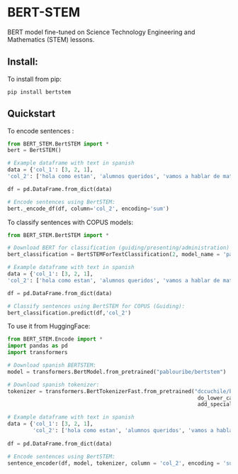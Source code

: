 # BERT-STEM

BERT model fine-tuned on Science Technology Engineering and Mathematics (STEM) lessons.

## Install:

To install from pip:

```
pip install bertstem
```

## Quickstart

To encode sentences :

```python
from BERT_STEM.BertSTEM import *
bert = BertSTEM()

# Example dataframe with text in spanish
data = {'col_1': [3, 2, 1], 
'col_2': ['hola como estan', 'alumnos queridos', 'vamos a hablar de matematicas']}

df = pd.DataFrame.from_dict(data)

# Encode sentences using BertSTEM:
bert._encode_df(df, column='col_2', encoding='sum')

```
To classify sentences with COPUS models:

```python
from BERT_STEM.BertSTEM import *

# Download BERT for classification (guiding/presenting/administration)
bert_classification = BertSTEMForTextClassification(2, model_name = 'pablouribe/bertstem-copus-guiding')

# Example dataframe with text in spanish
data = {'col_1': [3, 2, 1], 
'col_2': ['hola como estan', 'alumnos queridos', 'vamos a hablar de matematicas']}

df = pd.DataFrame.from_dict(data)

# Classify sentences using BertSTEM for COPUS (Guiding):
bert_classification.predict(df,'col_2')

```


To use it from HuggingFace:

```python
from BERT_STEM.Encode import *
import pandas as pd
import transformers

# Download spanish BERTSTEM:
model = transformers.BertModel.from_pretrained("pablouribe/bertstem")

# Download spanish tokenizer:
tokenizer = transformers.BertTokenizerFast.from_pretrained("dccuchile/bert-base-spanish-wwm-uncased",
                                                            do_lower_case=True, 
                                                            add_special_tokens = False)

# Example dataframe with text in spanish
data = {'col_1': [3, 2, 1], 
        'col_2': ['hola como estan', 'alumnos queridos', 'vamos a hablar de matematicas']}
        
df = pd.DataFrame.from_dict(data)

# Encode sentences using BertSTEM:
sentence_encoder(df, model, tokenizer, column = 'col_2', encoding = 'sum')
```



